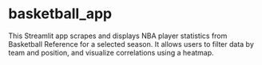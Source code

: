 # basketball_app
This Streamlit app scrapes and displays NBA player statistics from Basketball Reference for a selected season. It allows users to filter data by team and position, and visualize correlations using a heatmap.
